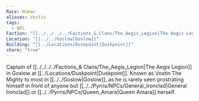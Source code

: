```yaml
---
Race: Human
aliases: Vostin
tags:
  - NPC
Faction: "[[../../../../Factions_& Clans/The_Aegis_Legion|The Aegis Legion]]"
Location: "[[../../Goslow|Goslow]]"
Building: "[[../Locations/Duskpoint|Duskpoint]]"
share: "true"
---
```


Captain of [[../../../../Factions_& Clans/The_Aegis_Legion|The Aegis Legion]] in Goslow at [[../Locations/Duskpoint|Duskpoint]]. Known as Vostin The Mighty to most in [[../../Goslow|Goslow]], as he is rarely seen prostrating himself in front of anyone but [[../../Pyrris/NPCs/General_Ironclad|General Ironclad]] or [[../../Pyrris/NPCs/Queen_Amara|Queen Amara]] herself.